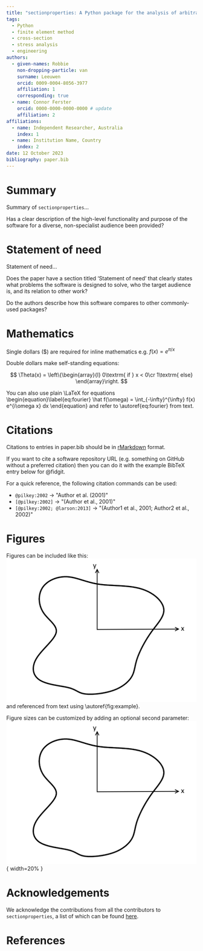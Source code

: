 ```yaml
---
title: "sectionproperties: A Python package for the analysis of arbitrary cross-sections using the finite element method"
tags:
  - Python
  - finite element method
  - cross-section
  - stress analysis
  - engineering
authors:
  - given-names: Robbie
    non-dropping-particle: van
    surname: Leeuwen
    orcid: 0009-0004-8056-3977
    affiliation: 1
    corresponding: true
  - name: Connor Ferster
    orcid: 0000-0000-0000-0000 # update
    affiliation: 2
affiliations:
  - name: Independent Researcher, Australia
    index: 1
  - name: Institution Name, Country
    index: 2
date: 12 October 2023
bibliography: paper.bib
---
```


# Summary

Summary of `sectionproperties`...

Has a clear description of the high-level functionality and purpose of the software for
a diverse, non-specialist audience been provided?

# Statement of need

Statement of need...

Does the paper have a section titled ‘Statement of need’ that clearly states what
problems the software is designed to solve, who the target audience is, and its relation
to other work?

Do the authors describe how this software compares to other commonly-used packages?

# Mathematics

Single dollars ($) are required for inline mathematics e.g. $f(x) = e^{\pi/x}$

Double dollars make self-standing equations:

$$
\Theta(x) = \left\{\begin{array}{l}
0\textrm{ if } x < 0\cr
1\textrm{ else}
\end{array}\right.
$$

You can also use plain \LaTeX for equations
\begin{equation}\label{eq:fourier}
\hat f(\omega) = \int\_{-\infty}^{\infty} f(x) e^{i\omega x} dx
\end{equation}
and refer to \autoref{eq:fourier} from text.

# Citations

Citations to entries in paper.bib should be in
[rMarkdown](http://rmarkdown.rstudio.com/authoring_bibliographies_and_citations.html)
format.

If you want to cite a software repository URL (e.g. something on GitHub without a preferred
citation) then you can do it with the example BibTeX entry below for @fidgit.

For a quick reference, the following citation commands can be used:

- `@pilkey:2002` -> "Author et al. (2001)"
- `[@pilkey:2002]` -> "(Author et al., 2001)"
- `[@pilkey:2002; @larson:2013]` -> "(Author1 et al., 2001; Author2 et al., 2002)"

# Figures

Figures can be included like this:
![Caption for example figure.\label{fig:example}](figures/arbitrary-section.png)
and referenced from text using \autoref{fig:example}.

Figure sizes can be customized by adding an optional second parameter:
![Caption for example figure.](figures/arbitrary-section.png){ width=20% }

# Acknowledgements

We acknowledge the contributions from all the contributors to `sectionproperties`, a
list of which can be found
[here](https://github.com/robbievanleeuwen/section-properties/graphs/contributors).

# References

